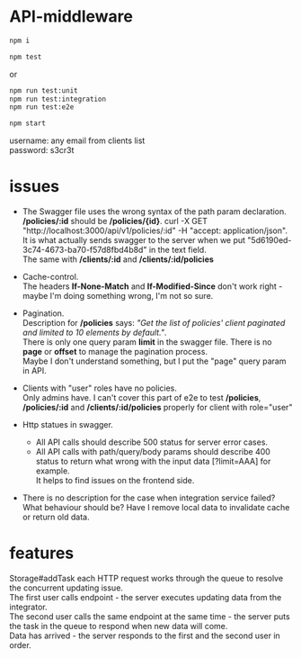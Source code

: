 # API-middleware
```sh
npm i
```
```sh
npm test
```
or
```sh
npm run test:unit
npm run test:integration
npm run test:e2e
```
```sh
npm start
```
username: any email from clients list   
password: s3cr3t   

# issues
- The Swagger file uses the wrong syntax of the path param declaration.  
**/policies/:id** should be **/policies/{id}**. 
curl -X GET "http://localhost:3000/api/v1/policies/:id" -H "accept: application/json". 
It is what actually sends swagger to the server when we put "5d6190ed-3c74-4673-ba70-f57d8fbd4b8d" in the text field.  
The same with **/clients/:id** and **/clients/:id/policies**

- Cache-control.  
The headers **If-None-Match** and **If-Modified-Since** don't work right - maybe I'm doing something wrong, I'm not so sure.

- Pagination.  
Description for **/policies** says: _"Get the list of policies' client paginated and limited to 10 elements by default."_.  
There is only one query param **limit** in the swagger file. There is no **page** or **offset** to manage the pagination process.  
Maybe I don't understand something, but I put the "page" query param in API.

- Clients with "user" roles have no policies.  
Only admins have. I can't cover this part of e2e to test **/policies**, **/policies/:id** and **/clients/:id/policies** properly for client with role="user"

- Http statues in swagger.  
    - All API calls should describe 500 status for server error cases.  
    - All API calls with path/query/body params should describe 400 status to return what wrong with the input data [?limit=AAA] for example.  
    It helps to find issues on the frontend side.

- There is no description for the case when integration service failed?  
 What behaviour should be? Have I remove local data to invalidate cache or return old data.

 # features
Storage#addTask each HTTP request works through the queue to resolve the concurrent updating issue.  
The first user calls endpoint - the server executes updating data from the integrator.  
The second user calls the same endpoint at the same time - the server puts the task in the queue to respond when new data will come.  
Data has arrived - the server responds to the first and the second user in order. 